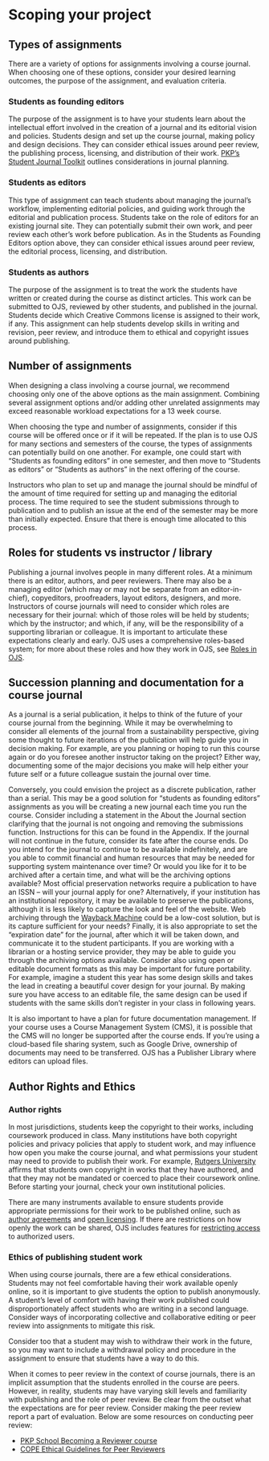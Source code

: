 # Scoping your project
## Types of assignments
There are a variety of options for assignments involving a course journal. When choosing one of these options, consider your desired learning outcomes, the purpose of the assignment, and evaluation criteria. 
### Students as founding editors
The purpose of the assignment is to have your students learn about the intellectual effort involved in the creation of a journal and its editorial vision and policies. Students design and set up the course journal, making policy and design decisions. They can consider ethical issues around peer review, the publishing process, licensing, and distribution of their work. [PKP’s Student Journal Toolkit](https://github.com/pkp/pkp-docs/edit/instructor-guide/instructor-guide/en/scoping.md) outlines considerations in journal planning.
### Students as editors 
This type of assignment can teach students about managing the journal’s workflow, implementing editorial policies, and guiding work through the editorial and publication process. Students take on the role of editors for an existing journal site. They can potentially submit their own work, and peer review each other’s work before publication. As in the Students as Founding Editors option above, they can consider ethical issues around peer review, the editorial process, licensing, and distribution.
### Students as authors
The purpose of the assignment is to treat the work the students have written or created during the course as distinct articles. This work can be submitted to OJS, reviewed by other students, and published in the journal. Students decide which Creative Commons license is assigned to their work, if any. This assignment can help students develop skills in writing and revision, peer review, and introduce them to ethical and copyright issues around publishing.
## Number of assignments 
When designing a class involving a course journal, we recommend choosing only one of the above options as the main assignment. Combining several assignment options and/or adding other unrelated assignments may exceed reasonable workload expectations for a 13 week course. 

When choosing the type and number of assignments, consider if this course will be offered once or if it will be repeated. If the plan is to use OJS for many sections and semesters of the course, the types of assignments can potentially build on one another. For example, one could start with “Students as founding editors” in one semester, and then move to “Students as editors” or “Students as authors” in the next offering of the course.

Instructors who plan to set up and manage the journal should be mindful of the amount of time required for setting up and managing the editorial process. The time required to see the student submissions through to publication and to publish an issue at the end of the semester may be more than initially expected. Ensure that there is enough time allocated to this process. 

## Roles for students vs instructor / library
Publishing a journal involves people in many different roles. At a minimum there is an editor, authors, and peer reviewers. There may also be a managing editor (which may or may not be separate from an editor-in-chief), copyeditors, proofreaders, layout editors, designers, and more. Instructors of course journals will need to consider which roles are necessary for their journal: which of those roles will be held by students; which by the instructor; and which, if any, will be the responsibility of a supporting librarian or colleague. It is important to articulate these expectations clearly and early.
OJS uses a comprehensive roles-based system; for more about these roles and how they work in OJS, see [Roles in OJS](https://docs.pkp.sfu.ca/learning-ojs/en/user-accounts#roles-in-ojs).
## Succession planning and documentation for a course journal 
As a journal is a serial publication, it helps to think of the future of your course journal from the beginning. While it may be overwhelming to consider all elements of the journal from a sustainability perspective, giving some thought to future iterations of the publication will help guide you in decision making. For example, are you planning or hoping to run this course again or do you foresee another instructor taking on the project? Either way, documenting some of the major decisions you make will help either your future self or a future colleague sustain the journal over time.

Conversely, you could envision the project as a discrete publication, rather than a serial. This may be a good solution for “students as founding editors” assignments as you will be creating a new journal each time you run the course. Consider including a statement in the About the Journal section clarifying that the journal is not ongoing and removing the submissions function. Instructions for this can be found in the Appendix.
If the journal will not continue in the future, consider its fate after the course ends. Do you intend for the journal to continue to be available indefinitely, and are you able to commit financial and human resources that may be needed for supporting system maintenance over time? Or would you like for it to be archived after a certain time, and what will be the archiving options available? Most official preservation networks require a publication to have an ISSN – will your journal apply for one? Alternatively, if your institution has an institutional repository, it may be available to preserve the publications, although it is less likely to capture the look and feel of the website. Web archiving through the [Wayback Machine](https://archive.org/web/) could be a low-cost solution, but is its capture sufficient for your needs? Finally, it is also appropriate to set the “expiration date” for the journal, after which it will be taken down, and communicate it to the student participants. If you are working with a librarian or a hosting service provider, they may be able to guide you through the archiving options available.
Consider also using open or editable document formats as this may be important for future portability. For example, imagine a student this year has some design skills and takes the lead in creating a beautiful cover design for your journal. By making sure you have access to an editable file, the same design can be used if students with the same skills don’t register in your class in following years.

It is also important to have a plan for future documentation management. If your course uses a Course Management System (CMS), it is possible that the CMS will no longer be supported after the course ends. If you’re using a cloud-based file sharing system, such as Google Drive, ownership of documents may need to be transferred. OJS has a Publisher Library where editors can upload files. 
## Author Rights and Ethics
### Author rights
In most jurisdictions, students keep the copyright to their works, including coursework produced in class. Many institutions have both copyright policies and privacy policies that apply to student work, and may influence how open you make the course journal, and what permissions your student may need to provide to publish their work. For example, [Rutgers University](https://www.libraries.rutgers.edu/copyright/copyright-for-students) affirms that students own copyright in works that they have authored, and that they may not be mandated or coerced to place their coursework online. Before starting your journal, check your own institutional policies.

There are many instruments available to ensure students provide appropriate permissions for their work to be published online, such as [author agreements](https://guides.lib.ku.edu/journal_editors/publication_agreements) and [open licensing](https://docs.pkp.sfu.ca/student-toolkit/en/copyright). If there are restrictions on how openly the work can be shared, OJS includes features for [restricting access](https://docs.pkp.sfu.ca/learning-ojs/en/settings-distribution#access) to authorized users.
### Ethics of publishing student work 
When using course journals, there are a few ethical considerations. Students may not feel comfortable having their work available openly online, so it is important to give students the option to publish anonymously. A student’s level of comfort with having their work published could disproportionately affect students who are writing in a second language. Consider ways of incorporating collective and collaborative editing or peer review into assignments to mitigate this risk.

Consider too that a student may wish to withdraw their work in the future, so you may want to include a withdrawal policy and procedure in the assignment to ensure that students have a way to do this. 

When it comes to peer review in the context of course journals, there is an implicit assumption that the students enrolled in the course are peers. However, in reality, students may have varying skill levels and familiarity with publishing and the role of peer review. Be clear from the outset what the expectations are for peer review. Consider making the peer review report a part of evaluation. Below are some resources on conducting peer review:

* [PKP School Becoming a Reviewer course](https://pkpschool.sfu.ca/courses/becoming-a-reviewer/)
* [COPE Ethical Guidelines for Peer Reviewers](https://publicationethics.org/resources/guidelines-new/cope-ethical-guidelines-peer-reviewers) 

